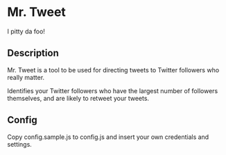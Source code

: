 Mr. Tweet
=========

I pitty da foo!

Description
-----------

Mr. Tweet is a tool to be used for directing tweets to Twitter followers who really matter. 

Identifies your Twitter followers who have the largest number of followers themselves, and are
likely to retweet your tweets. 

Config
------

Copy config.sample.js to config.js and insert your own credentials and settings.


